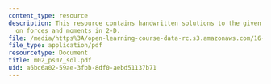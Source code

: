 ```yaml
---
content_type: resource
description: This resource contains handwritten solutions to the given problem set
  on forces and moments in 2-D.
file: /media/https%3A/open-learning-course-data-rc.s3.amazonaws.com/16-01-unified-engineering-i-ii-iii-iv-fall-2005-spring-2006/a6bc6a0259ae3fbb8df0aebd51137b71_m02_ps07_sol.pdf
file_type: application/pdf
resourcetype: Document
title: m02_ps07_sol.pdf
uid: a6bc6a02-59ae-3fbb-8df0-aebd51137b71
---
```

